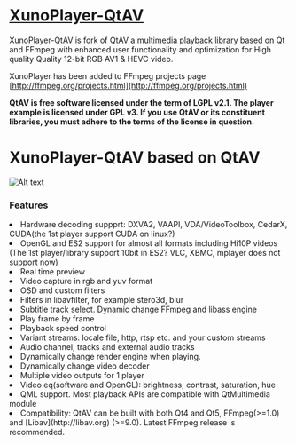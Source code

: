 # [XunoPlayer-QtAV](http://www.xuno.com) 

XunoPlayer-QtAV is fork of  [QtAV a multimedia playback library](http://www.qtav.org) based on Qt and FFmpeg with enhanced user functionality and optimization  for High quality Quality 12-bit RGB AV1 & HEVC video.

XunoPlayer has been added to FFmpeg projects page [http://ffmpeg.org/projects.html](http://ffmpeg.org/projects.html)

**QtAV is free software licensed under the term of LGPL v2.1. The player example is licensed under GPL v3.  If you use QtAV or its constituent libraries,
you must adhere to the terms of the license in question.**

# XunoPlayer-QtAV based on QtAV

![Alt text](http://www.xuno.com/images/XunoPlayer.jpg "XunoPlayer-QtAV")


### Features

<li>Hardware decoding suppprt: DXVA2, VAAPI, VDA/VideoToolbox, CedarX, CUDA(the 1st player support CUDA on linux?)</li>
<li>OpenGL and ES2 support for almost all formats including Hi10P videos (The 1st player/library support 10bit in ES2? VLC, XBMC, mplayer does not support now)</li>
<li>Real time preview</li>
<li>Video capture in rgb and yuv format</li>
<li>OSD and custom filters</li>
<li>Filters in libavfilter, for example stero3d, blur</li>
<li>Subtitle track select. Dynamic change FFmpeg and libass engine</li>
<li>Play frame by frame</li>
<li>Playback speed control</li>
<li>Variant streams: locale file, http, rtsp etc. and your custom streams</li>
<li>Audio channel, tracks and external audio tracks</li>
<li>Dynamically change render engine when playing.</li>
<li>Dynamically change video decoder</li>
<li>Multiple video outputs for 1 player</li>
<li>Video eq(software and OpenGL): brightness, contrast, saturation, hue</li>
<li>QML support. Most playback APIs are compatible with QtMultimedia module</li>
<li>Compatibility: QtAV can be built with both Qt4 and Qt5, FFmpeg(>=1.0) and [Libav](http://libav.org) (>=9.0). Latest FFmpeg release is recommended.</li>

